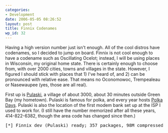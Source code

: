 ```yaml
---
categories:
- Development
date: 2006-05-05 08:26:52
layout: post
title: Finnix Codenames
wp_id: 32
---
```

Having a high version number just isn't enough. All of the cool distros have codenames, so I decided to jump on board. Finnix is not cool enough to have a codename such as Oscillating Ocelot; instead, I will be using places in Wisconsin, my original home state. There is certainly enough to choose from, with over 2000 cities, towns and villages in the state. However, I figured I should stick with places that 1) I've heard of, and 2) can be pronounced with relative ease. That means no Oconomowoc, Trempealeau or Nasewaupee (yes, those are all real).

First up is [Pulaski](https://en.wikipedia.org/wiki/Pulaski%2C_Wisconsin), a village of about 3000, about 30 minutes outside Green Bay (my hometown). Pulaski is famous for polka, and every year hosts [Polka Days](http://www.pulaskipolkadays.com/). Pulaski is also the location of the first modem bank set up at the ISP I used to work for. (I still have the number memorized after all these years, 414-822-6382, though the area code has changed since then.)

<pre>[*] Finnix dev (Pulaski) ready; 357 packages, 98M compressed</pre>
